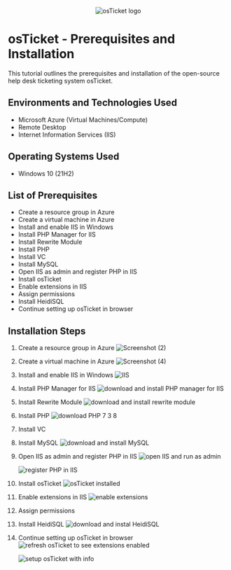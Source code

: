 <p align="center">
<img src="https://i.imgur.com/Clzj7Xs.png" alt="osTicket logo"/>
</p>

<h1>osTicket - Prerequisites and Installation</h1>
This tutorial outlines the prerequisites and installation of the open-source help desk ticketing system osTicket.<br />



<h2>Environments and Technologies Used</h2>

- Microsoft Azure (Virtual Machines/Compute)
- Remote Desktop
- Internet Information Services (IIS)

<h2>Operating Systems Used </h2>

- Windows 10</b> (21H2)

<h2>List of Prerequisites</h2>

- Create a resource group in Azure
- Create a virtual machine in Azure
- Install and enable IIS in Windows
- Install PHP Manager for IIS
- Install Rewrite Module
- Install PHP
- Install VC
- Install MySQL
- Open IIS as admin and register PHP in IIS
- Install osTicket
- Enable extensions in IIS
- Assign permissions
- Install HeidiSQL
- Continue setting up osTicket in browser
  
<h2>Installation Steps</h2>

1. Create a resource group in Azure
  ![Screenshot (2)](https://github.com/meganhoose/osticket-prereqs/assets/142938638/337e422c-e06c-4ff0-80ed-cea8b97e9b6e)



2. Create a virtual machine in Azure
   ![Screenshot (4)](https://github.com/meganhoose/osticket-prereqs/assets/142938638/b4959e37-fda4-44be-a670-eadc51630a60)

   

3. Install and enable IIS in Windows
   ![IIS](https://github.com/meganhoose/osticket-prereqs/assets/142938638/d986d3fc-7171-4e45-9ac0-a866bd291706)





4. Install PHP Manager for IIS
   ![download and install PHP manager for IIS](https://github.com/meganhoose/osticket-prereqs/assets/142938638/3a561ab5-3122-4264-85cd-109113d32903)




   

5. Install Rewrite Module
 ![download and install rewrite module](https://github.com/meganhoose/osticket-prereqs/assets/142938638/69e1e252-4635-435a-b7f7-04f2693a1d1d)




6. Install PHP
  ![download PHP 7 3 8](https://github.com/meganhoose/osticket-prereqs/assets/142938638/3d8c0fa4-5b9d-4726-a12a-2c44845b65ce)


   

7. Install VC

  


8. Install MySQL
   ![download and install MySQL](https://github.com/meganhoose/osticket-prereqs/assets/142938638/9d91d008-14c5-4515-8511-810436066229)





9. Open IIS as admin and register PHP in IIS
    ![open IIS and run as admin](https://github.com/meganhoose/osticket-prereqs/assets/142938638/845f254e-4b2b-4cb1-8bfb-2c68409fc51a)
    
   ![register PHP in IIS](https://github.com/meganhoose/osticket-prereqs/assets/142938638/573fbad1-e936-43af-99c5-7dabeb97c8f1)



10. Install osTicket
    ![osTicket installed](https://github.com/meganhoose/osticket-prereqs/assets/142938638/99769039-c0ed-4b15-b9f6-c4c3779eef60)



11. Enable extensions in IIS
    ![enable extensions](https://github.com/meganhoose/osticket-prereqs/assets/142938638/02d974ad-085c-49d4-b743-953fd5a4895b)



12. Assign permissions






13. Install HeidiSQL
    ![download and instal HeidiSQL](https://github.com/meganhoose/osticket-prereqs/assets/142938638/1d608afe-cac5-4814-811b-789ffa53bbbb)





14. Continue setting up osTicket in browser
    ![refresh osTicket to see extensions enabled](https://github.com/meganhoose/osticket-prereqs/assets/142938638/a6fbc1e8-7aed-4f95-b90a-76dd29fa3a6a)

    ![setup osTicket with info](https://github.com/meganhoose/osticket-prereqs/assets/142938638/a0e6454d-4363-498c-b732-1119d37ec003)



    







